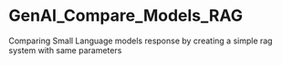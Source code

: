 # GenAI_Compare_Models_RAG
Comparing Small Language models response by creating a simple rag system with same parameters
